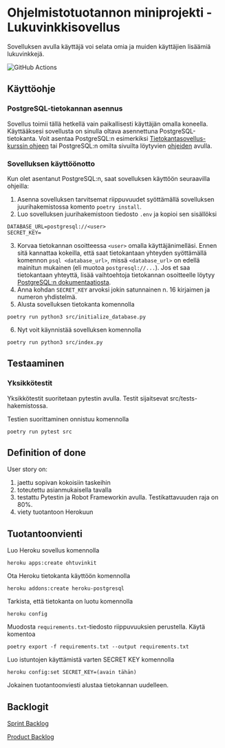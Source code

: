 # Ohjelmistotuotannon miniprojekti - Lukuvinkkisovellus
Sovelluksen avulla käyttäjä voi selata omia ja muiden käyttäjien lisäämiä lukuvinkkejä.

![GitHub Actions](http://github.com/OhTu-ryhma1-kevat2022/OhTuVinkit/workflows/CI/badge.svg)

## Käyttöohje
### PostgreSQL-tietokannan asennus
Sovellus toimii tällä hetkellä vain paikallisesti käyttäjän omalla koneella. Käyttääksesi sovellusta on sinulla oltava asennettuna PostgreSQL-tietokanta. Voit asentaa PostgreSQL:n esimerkiksi [Tietokantasovellus-kurssin ohjeen](https://hy-tsoha.github.io/materiaali/osa-2/#tietokannan-k%C3%A4ytt%C3%A4minen) tai PostgreSQL:n omilta sivuilta löytyvien [ohjeiden](https://www.postgresql.org/download/) avulla.

### Sovelluksen käyttöönotto
Kun olet asentanut PostgreSQL:n, saat sovelluksen käyttöön seuraavilla ohjeilla:
1. Asenna sovelluksen tarvitsemat riippuvuudet syöttämällä sovelluksen juurihakemistossa komento `poetry install`.
2. Luo sovelluksen juurihakemistoon tiedosto `.env` ja kopioi sen sisällöksi
```
DATABASE_URL=postgresql://<user>
SECRET_KEY=
```
3. Korvaa tietokannan osoitteessa `<user>` omalla käyttäjänimelläsi. Ennen sitä kannattaa kokeilla, että saat tietokantaan yhteyden syöttämällä komennon `psql <database_url>`, missä `<database_url>` on edellä mainitun mukainen (eli muotoa `postgresql://...`). Jos et saa tietokantaan yhteyttä, lisää vaihtoehtoja tietokannan osoitteelle löytyy [PostgreSQL:n dokumentaatiosta](https://www.postgresql.org/docs/current/libpq-connect.html#:~:text=34.1.1.2.%C2%A0Connection%20URIs).
4. Anna kohdan `SECRET_KEY` arvoksi jokin satunnainen n. 16 kirjaimen ja numeron yhdistelmä.
5. Alusta sovelluksen tietokanta komennolla
```
poetry run python3 src/initialize_database.py
```
6. Nyt voit käynnistää sovelluksen komennolla
```
poetry run python3 src/index.py
```

## Testaaminen

### Yksikkötestit

Yksikkötestit suoritetaan pytestin avulla. Testit sijaitsevat src/tests-hakemistossa. 

Testien suorittaminen onnistuu komennolla
```
poetry run pytest src
```

## Definition of done 

User story on:
1. jaettu sopivan kokoisiin taskeihin 
2. toteutettu asianmukaisella tavalla
3. testattu Pytestin ja Robot Frameworkin avulla. Testikattavuuden raja on 80%. 
4. viety tuotantoon Herokuun

## Tuotantoonvienti

Luo Heroku sovellus komennolla
```
heroku apps:create ohtuvinkit
```
Ota Heroku tietokanta käyttöön komennolla
```
heroku addons:create heroku-postgresql
```
Tarkista, että tietokanta on luotu komennolla 
```
heroku config
```
Muodosta ```requirements.txt```-tiedosto riippuvuuksien perustella. Käytä komentoa
```
poetry export -f requirements.txt --output requirements.txt
```
Luo istuntojen käyttämistä varten SECRET KEY komennolla
```
heroku config:set SECRET_KEY=(avain tähän)
```
Jokainen tuotantoonviesti alustaa tietokannan uudelleen.

## Backlogit

[Sprint Backlog](https://helsinkifi-my.sharepoint.com/:x:/g/personal/jovajova_ad_helsinki_fi/EbZWsAXdbudPn9_B0XcSLj0BOkojwpKiX2F8R3k8QMAAmQ?e=2XcjKR)

[Product Backlog](https://helsinkifi-my.sharepoint.com/:x:/g/personal/jovajova_ad_helsinki_fi/EbZWsAXdbudPn9_B0XcSLj0BOkojwpKiX2F8R3k8QMAAmQ?e=ES1R4Z)